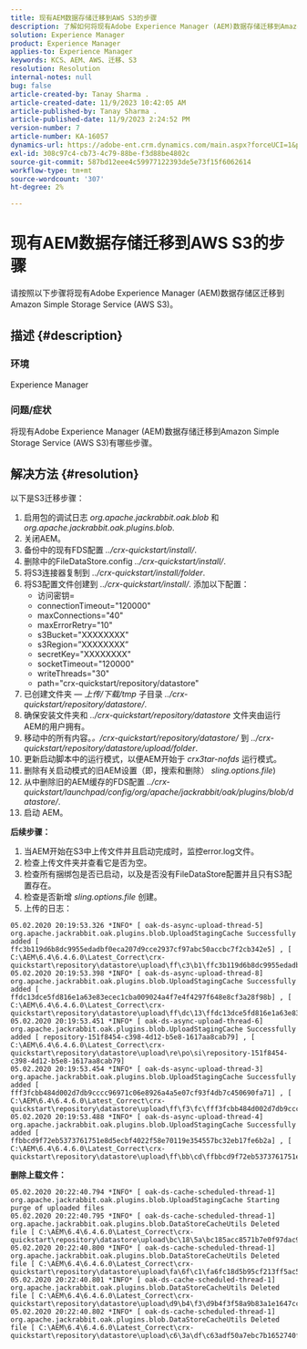 ```yaml
---
title: 现有AEM数据存储迁移到AWS S3的步骤
description: 了解如何将现有Adobe Experience Manager (AEM)数据存储迁移到Amazon简单存储服务(AWS S3)。
solution: Experience Manager
product: Experience Manager
applies-to: Experience Manager
keywords: KCS、AEM、AWS、迁移、S3
resolution: Resolution
internal-notes: null
bug: false
article-created-by: Tanay Sharma .
article-created-date: 11/9/2023 10:42:05 AM
article-published-by: Tanay Sharma .
article-published-date: 11/9/2023 2:24:52 PM
version-number: 7
article-number: KA-16057
dynamics-url: https://adobe-ent.crm.dynamics.com/main.aspx?forceUCI=1&pagetype=entityrecord&etn=knowledgearticle&id=baf2009e-ec7e-ee11-8179-6045bd006149
exl-id: 308c97c4-cb73-4c79-88be-f3d88be4802c
source-git-commit: 587bd12eee4c59977122393de5e73f15f6062614
workflow-type: tm+mt
source-wordcount: '307'
ht-degree: 2%

---
```


# 现有AEM数据存储迁移到AWS S3的步骤


请按照以下步骤将现有Adobe Experience Manager (AEM)数据存储区迁移到Amazon Simple Storage Service (AWS S3)。

## 描述 {#description}


### 环境

Experience Manager



### 问题/症状

将现有Adobe Experience Manager (AEM)数据存储迁移到Amazon Simple Storage Service (AWS S3)有哪些步骤。


## 解决方法 {#resolution}


以下是S3迁移步骤：

1. 启用包的调试日志 *org.apache.jackrabbit.oak.blob* 和 *org.apache.jackrabbit.oak.plugins.blob*.
2. 关闭AEM。
3. 备份中的现有FDS配置 *../crx-quickstart/install/*.
4. 删除中的FileDataStore.config *../crx-quickstart/install/*.
5. 将S3连接器复制到 *../crx-quickstart/install/folder*.
6. 将S3配置文件创建到 *../crx-quickstart/install/*. 添加以下配置： 
   - 访问密钥=
   - connectionTimeout=&quot;120000&quot;
   - maxConnections=&quot;40&quot;
   - maxErrorRetry=&quot;10&quot;
   - s3Bucket=&quot;XXXXXXXX&quot;
   - s3Region=”XXXXXXXX”
   - secretKey=&quot;XXXXXXXX&quot;
   - socketTimeout=&quot;120000&quot;
   - writeThreads=&quot;30&quot;
   - path=&quot;crx-quickstart/repository/datastore&quot;
7. 已创建文件夹 —  *上传/下载/tmp* 子目录 *../crx-quickstart/repository/datastore/*.
8. 确保安装文件夹和 *../crx-quickstart/repository/datastore* 文件夹由运行AEM的用户拥有。
9. 移动中的所有内容。*。/crx-quickstart/repository/datastore/* 到 *../crx-quickstart/repository/datastore/upload/folder*.
10. 更新启动脚本中的运行模式，以便AEM开始于 *crx3tar-nofds* 运行模式。
11. 删除有关启动模式的旧AEM设置（即，搜索和删除） *sling.options.file*)
12. 从中删除旧的AEM缓存的FDS配置 *../crx-quickstart/launchpad/config/org/apache/jackrabbit/oak/plugins/blob/datastore/*.
13. 启动 AEM。


<b>后续步骤：</b>

1. 当AEM开始在S3中上传文件并且启动完成时，监控error.log文件。
2. 检查上传文件夹并查看它是否为空。
3. 检查所有捆绑包是否已启动，以及是否没有FileDataStore配置并且只有S3配置存在。
4. 检查是否新增 *sling.options.file* 创建。
5. 上传的日志：





```
05.02.2020 20:19:53.326 *INFO* [ oak-ds-async-upload-thread-5]  org.apache.jackrabbit.oak.plugins.blob.UploadStagingCache Successfully added [ ffc3b119d6b8dc9955edadbf0eca207d9cce2937cf97abc50accbc7f2cb342e5] , [ C:\AEM\6.4\6.4.6.0\Latest_Correct\crx-quickstart\repository\datastore\upload\ff\c3\b1\ffc3b119d6b8dc9955edadbf0eca207d9cce2937cf97abc50accbc7f2cb342e5] 
05.02.2020 20:19:53.398 *INFO* [ oak-ds-async-upload-thread-8]  org.apache.jackrabbit.oak.plugins.blob.UploadStagingCache Successfully added [ ffdc13dce5fd816e1a63e83ecec1cba009024a4f7e4f4297f648e8cf3a28f98b] , [ C:\AEM\6.4\6.4.6.0\Latest_Correct\crx-quickstart\repository\datastore\upload\ff\dc\13\ffdc13dce5fd816e1a63e83ecec1cba009024a4f7e4f4297f648e8cf3a28f98b] 
05.02.2020 20:19:53.451 *INFO* [ oak-ds-async-upload-thread-6]  org.apache.jackrabbit.oak.plugins.blob.UploadStagingCache Successfully added [ repository-151f8454-c398-4d12-b5e8-1617aa8cab79] , [ C:\AEM\6.4\6.4.6.0\Latest_Correct\crx-quickstart\repository\datastore\upload\re\po\si\repository-151f8454-c398-4d12-b5e8-1617aa8cab79] 
05.02.2020 20:19:53.454 *INFO* [ oak-ds-async-upload-thread-3]  org.apache.jackrabbit.oak.plugins.blob.UploadStagingCache Successfully added [ fff3fcbb484d002d7db9cccc96971c06e8926a4a5e07cf93f4db7c450690fa71] , [ C:\AEM\6.4\6.4.6.0\Latest_Correct\crx-quickstart\repository\datastore\upload\ff\f3\fc\fff3fcbb484d002d7db9cccc96971c06e8926a4a5e07cf93f4db7c450690fa71] 
05.02.2020 20:19:53.488 *INFO* [ oak-ds-async-upload-thread-4]  org.apache.jackrabbit.oak.plugins.blob.UploadStagingCache Successfully added [ ffbbcd9f72eb5373761751e8d5ecbf4022f58e70119e354557bc32eb17fe6b2a] , [ C:\AEM\6.4\6.4.6.0\Latest_Correct\crx-quickstart\repository\datastore\upload\ff\bb\cd\ffbbcd9f72eb5373761751e8d5ecbf4022f58e70119e354557bc32eb17fe6b2a]
```


<b>删除上载文件：</b>




```
05.02.2020 20:22:40.794 *INFO* [ oak-ds-cache-scheduled-thread-1]  org.apache.jackrabbit.oak.plugins.blob.UploadStagingCache Starting purge of uploaded files
05.02.2020 20:22:40.795 *INFO* [ oak-ds-cache-scheduled-thread-1]  org.apache.jackrabbit.oak.plugins.blob.DataStoreCacheUtils Deleted file [ C:\AEM\6.4\6.4.6.0\Latest_Correct\crx-quickstart\repository\datastore\upload\bc\18\5a\bc185acc8571b7e0f97dac92b0285fe248004909c3d8264e03cfb2a8101bada6] 
05.02.2020 20:22:40.800 *INFO* [ oak-ds-cache-scheduled-thread-1]  org.apache.jackrabbit.oak.plugins.blob.DataStoreCacheUtils Deleted file [ C:\AEM\6.4\6.4.6.0\Latest_Correct\crx-quickstart\repository\datastore\upload\fa\6f\c1\fa6fc18d5b95cf213ff5ac5d9eb0fed7c61310ac2c373ca2cbf187844bf39c24] 
05.02.2020 20:22:40.801 *INFO* [ oak-ds-cache-scheduled-thread-1]  org.apache.jackrabbit.oak.plugins.blob.DataStoreCacheUtils Deleted file [ C:\AEM\6.4\6.4.6.0\Latest_Correct\crx-quickstart\repository\datastore\upload\d9\b4\f3\d9b4f3f58a9b83a1e1647cc23b77d672836171afdccbbbd8726f480b741a4c2e] 
05.02.2020 20:22:40.802 *INFO* [ oak-ds-cache-scheduled-thread-1]  org.apache.jackrabbit.oak.plugins.blob.DataStoreCacheUtils Deleted file [ C:\AEM\6.4\6.4.6.0\Latest_Correct\crx-quickstart\repository\datastore\upload\c6\3a\df\c63adf50a7ebc7b1652740fb8be9b72f5b76d22477f0d411becab2f8eeceb70b]
```
